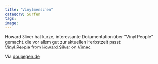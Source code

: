 ```yaml
---
title: "Vinylmenschen"
category: Surfen
tags: 
image: 
---
```


Howard Sliver hat kurze, interessante Dokumentation über "Vinyl People" gemacht, die vor allem gut zur aktuellen Herbstzeit passt:  
[Vinyl People](http://vimeo.com/7282244) from [Howard Silver](http://vimeo.com/hsilver) on [Vimeo](http://vimeo.com).

  
Via [dougegen.de](http://www.dougegen.de/2009/10/the-vinyl-people-mini-doku-video/)